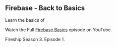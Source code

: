 ## Firebase - Back to Basics

Learn the basics of 

Watch the Full [Firebase Basics]() episode on YouTube. 

Fireship Season 3. Episode 1. 